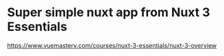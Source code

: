 # Super simple nuxt app from Nuxt 3 Essentials 
https://www.vuemastery.com/courses/nuxt-3-essentials/nuxt-3-overview